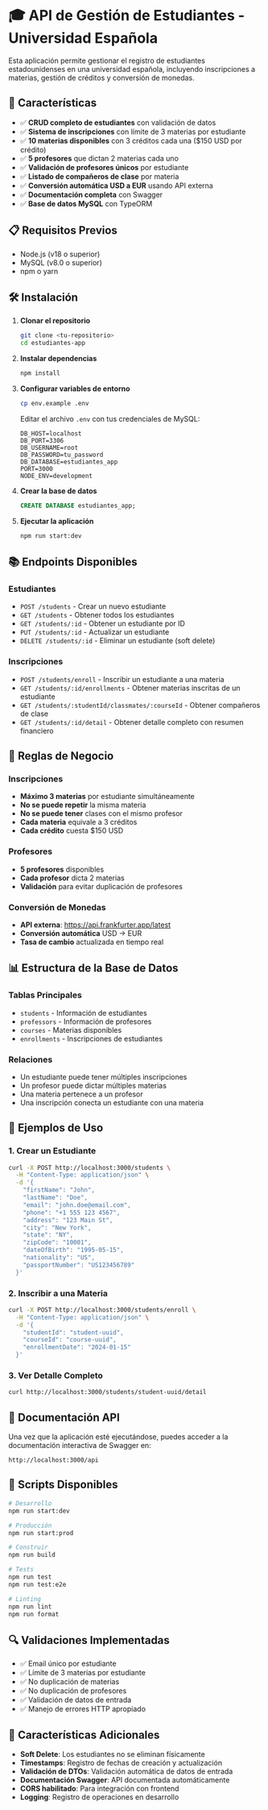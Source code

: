 # 🎓 API de Gestión de Estudiantes - Universidad Española

Esta aplicación permite gestionar el registro de estudiantes estadounidenses en una universidad española, incluyendo inscripciones a materias, gestión de créditos y conversión de monedas.

## 🚀 Características

- ✅ **CRUD completo de estudiantes** con validación de datos
- ✅ **Sistema de inscripciones** con límite de 3 materias por estudiante
- ✅ **10 materias disponibles** con 3 créditos cada una ($150 USD por crédito)
- ✅ **5 profesores** que dictan 2 materias cada uno
- ✅ **Validación de profesores únicos** por estudiante
- ✅ **Listado de compañeros de clase** por materia
- ✅ **Conversión automática USD a EUR** usando API externa
- ✅ **Documentación completa** con Swagger
- ✅ **Base de datos MySQL** con TypeORM

## 📋 Requisitos Previos

- Node.js (v18 o superior)
- MySQL (v8.0 o superior)
- npm o yarn

## 🛠️ Instalación

1. **Clonar el repositorio**
   ```bash
   git clone <tu-repositorio>
   cd estudiantes-app
   ```

2. **Instalar dependencias**
   ```bash
   npm install
   ```

3. **Configurar variables de entorno**
   ```bash
   cp env.example .env
   ```
   
   Editar el archivo `.env` con tus credenciales de MySQL:
   ```env
   DB_HOST=localhost
   DB_PORT=3306
   DB_USERNAME=root
   DB_PASSWORD=tu_password
   DB_DATABASE=estudiantes_app
   PORT=3000
   NODE_ENV=development
   ```

4. **Crear la base de datos**
   ```sql
   CREATE DATABASE estudiantes_app;
   ```

5. **Ejecutar la aplicación**
   ```bash
   npm run start:dev
   ```

## 📚 Endpoints Disponibles

### Estudiantes
- `POST /students` - Crear un nuevo estudiante
- `GET /students` - Obtener todos los estudiantes
- `GET /students/:id` - Obtener un estudiante por ID
- `PUT /students/:id` - Actualizar un estudiante
- `DELETE /students/:id` - Eliminar un estudiante (soft delete)

### Inscripciones
- `POST /students/enroll` - Inscribir un estudiante a una materia
- `GET /students/:id/enrollments` - Obtener materias inscritas de un estudiante
- `GET /students/:studentId/classmates/:courseId` - Obtener compañeros de clase
- `GET /students/:id/detail` - Obtener detalle completo con resumen financiero

## 🔧 Reglas de Negocio

### Inscripciones
- **Máximo 3 materias** por estudiante simultáneamente
- **No se puede repetir** la misma materia
- **No se puede tener** clases con el mismo profesor
- **Cada materia** equivale a 3 créditos
- **Cada crédito** cuesta $150 USD

### Profesores
- **5 profesores** disponibles
- **Cada profesor** dicta 2 materias
- **Validación** para evitar duplicación de profesores

### Conversión de Monedas
- **API externa**: https://api.frankfurter.app/latest
- **Conversión automática** USD → EUR
- **Tasa de cambio** actualizada en tiempo real

## 📊 Estructura de la Base de Datos

### Tablas Principales
- `students` - Información de estudiantes
- `professors` - Información de profesores
- `courses` - Materias disponibles
- `enrollments` - Inscripciones de estudiantes

### Relaciones
- Un estudiante puede tener múltiples inscripciones
- Un profesor puede dictar múltiples materias
- Una materia pertenece a un profesor
- Una inscripción conecta un estudiante con una materia

## 🧪 Ejemplos de Uso

### 1. Crear un Estudiante
```bash
curl -X POST http://localhost:3000/students \
  -H "Content-Type: application/json" \
  -d '{
    "firstName": "John",
    "lastName": "Doe",
    "email": "john.doe@email.com",
    "phone": "+1 555 123 4567",
    "address": "123 Main St",
    "city": "New York",
    "state": "NY",
    "zipCode": "10001",
    "dateOfBirth": "1995-05-15",
    "nationality": "US",
    "passportNumber": "US123456789"
  }'
```

### 2. Inscribir a una Materia
```bash
curl -X POST http://localhost:3000/students/enroll \
  -H "Content-Type: application/json" \
  -d '{
    "studentId": "student-uuid",
    "courseId": "course-uuid",
    "enrollmentDate": "2024-01-15"
  }'
```

### 3. Ver Detalle Completo
```bash
curl http://localhost:3000/students/student-uuid/detail
```

## 📖 Documentación API

Una vez que la aplicación esté ejecutándose, puedes acceder a la documentación interactiva de Swagger en:

```
http://localhost:3000/api
```

## 🚀 Scripts Disponibles

```bash
# Desarrollo
npm run start:dev

# Producción
npm run start:prod

# Construir
npm run build

# Tests
npm run test
npm run test:e2e

# Linting
npm run lint
npm run format
```

## 🔍 Validaciones Implementadas

- ✅ Email único por estudiante
- ✅ Límite de 3 materias por estudiante
- ✅ No duplicación de materias
- ✅ No duplicación de profesores
- ✅ Validación de datos de entrada
- ✅ Manejo de errores HTTP apropiado

## 🌟 Características Adicionales

- **Soft Delete**: Los estudiantes no se eliminan físicamente
- **Timestamps**: Registro de fechas de creación y actualización
- **Validación de DTOs**: Validación automática de datos de entrada
- **Documentación Swagger**: API documentada automáticamente
- **CORS habilitado**: Para integración con frontend
- **Logging**: Registro de operaciones en desarrollo

